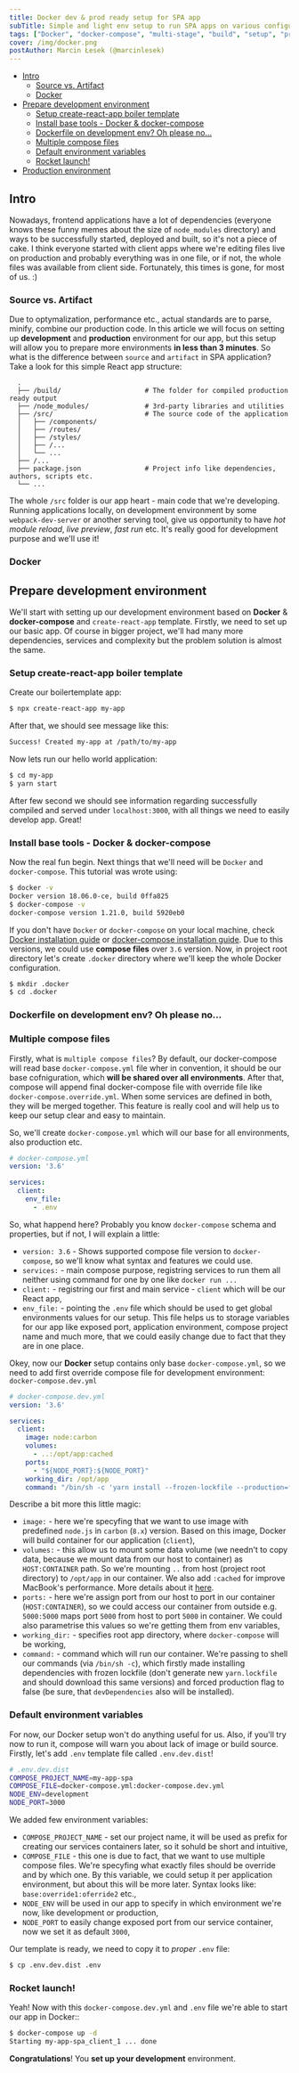 ```yaml
---
title: Docker dev & prod ready setup for SPA app
subTitle: Simple and light env setup to run SPA apps on various configurations with Docker multi-stage build
tags: ["Docker", "docker-compose", "multi-stage", "build", "setup", "production", "SPA", "React", "Angular", "Vue"]
cover: /img/docker.png
postAuthor: Marcin Łesek (@marcinlesek)
---
```


- [Intro](#intro)
  - [Source vs. Artifact](#source-vs-artifact)
  - [Docker](#docker)
- [Prepare development environment](#dev-env)
  - [Setup create-react-app boiler template](#setup-cra)
  - [Install base tools - Docker & docker-compose](#install-tools)
  - [Dockerfile on development env? Oh please no...](#dockerfile-on-dev)
  - [Multiple compose files](#multi-compose-files)
  - [Default environment variables](#default-env-vars)
  - [Rocket launch!](#rocket-launch)
- [Production environment](#prod-env)

## <a name="intro"></a>Intro

Nowadays, frontend applications have a lot of dependencies (everyone knows these funny memes about the size of `node_modules` directory) and ways to be successfully started, deployed and built, so it's not a piece of cake. I think everyone started with client apps where we're editing files live on production and probably everything was in one file, or if not, the whole files was available from client side. Fortunately, this times is gone, for most of us. :)

### <a name="source-vs-artifact"></a>Source vs. Artifact

Due to optymalization, performance etc., actual standards are to parse, minify, combine our production code. In this article we will focus on setting up **development** and **production** environment for our app, but this setup will allow you to prepare more environments **in less than 3 minutes**. So what is the difference between `source` and `artifact` in SPA application? Take a look for this simple React app structure:

```
  .
  ├── /build/                     # The folder for compiled production ready output
  ├── /node_modules/              # 3rd-party libraries and utilities
  ├── /src/                       # The source code of the application
  │   ├── /components/            
  │   ├── /routes/                
  │   ├── /styles/                
  │   ├── /...                    
  │   └── ...                     
  ├── /...
  ├── package.json                # Project info like dependencies, authors, scripts etc.                           
  └── ...                          
```

The whole `/src` folder is our app heart - main code that we're developing. Running applications locally, on development environment by some `webpack-dev-server` or another serving tool, give us opportunity to have *hot module reload*, *live preview*, *fast run* etc. It's really good for development purpose and we'll use it!

### <a name="docker"></a>Docker

<!-- TODO: Docker opis dzialania w pigulce, co to image, co to kontener + jakieś tricky foto -->

## <a name="dev-env"></a>Prepare development environment

We'll start with setting up our development environment based on **Docker** & **docker-compose** and `create-react-app` template. Firstly, we need to set up our basic app. Of course in bigger project, we'll had many more dependencies, services and complexity but the problem solution is almost the same.

### <a name="setup-cra"></a>Setup create-react-app boiler template

Create our boilertemplate app:

```bash
$ npx create-react-app my-app
```

After that, we should see message like this:

```bash
Success! Created my-app at /path/to/my-app
```

Now lets run our hello world application:
```bash
$ cd my-app
$ yarn start
```

After few second we should see information regarding successfully compiled and served under `localhost:3000`, with all things we need to easily develop app. Great! 

### <a name="install-tools"></a>Install base tools - Docker & docker-compose

Now the real fun begin. Next things that we'll need will be `Docker` and `docker-compose`. This tutorial was wrote using:

```bash
$ docker -v
Docker version 18.06.0-ce, build 0ffa825
$ docker-compose -v
docker-compose version 1.21.0, build 5920eb0
```

If you don't have `Docker` or `docker-compose` on your local machine, check [Docker installation guide](https://docs.docker.com/install/) or [docker-compose installation guide](https://docs.docker.com/compose/install/). Due to this versions, we could use **compose files** over `3.6` version. Now, in project root directory let's create `.docker` directory where we'll keep the whole Docker configuration.

```bash
$ mkdir .docker
$ cd .docker
```
### <a name="dockerfile-on-dev"></a>Dockerfile on development env? Oh please no...

<!-- TODO: porownanie Dockerfile i podpinania do gotowych obrazow -->

### <a name="multi-compose-files"></a>Multiple compose files

Firstly, what is `multiple compose files`? By default, our docker-compose will read base `docker-compose.yml` file wher in convention, it should be our base cofniguration, which **will be shared over all environments**. After that, compose will append final docker-compose file with override file like `docker-compose.override.yml`. When some services are defined in both, they will be merged together. This feature is really cool and will help us to keep our setup clear and easy to maintain.

So, we'll create `docker-compose.yml` which will our base for all environments, also production etc. 

```yml
# docker-compose.yml
version: '3.6'

services:
  client:
    env_file:
      - .env
```

So, what happend here? Probably you know `docker-compose` schema and properties, but if not, I will explain a little:

* `version: 3.6` - Shows supported compose file version to `docker-compose`, so we'll know what syntax and features we could use.
* `services:` - main compose purpose, registring services to run them all neither using command for one by one like `docker run ...`
* `client:` - registring our first and main service - `client` which will be our React app,
* `env_file:` - pointing the `.env` file which should be used to get global environments values for our setup. This file helps us to storage variables for our app like exposed port, application environment, compose project name and much more, that we could easily change due to fact that they are in one place.

Okey, now our **Docker** setup contains only base `docker-compose.yml`, so we need to add first override compose file for development environment: `docker-compose.dev.yml`

```yml
# docker-compose.dev.yml
version: '3.6'

services:
  client:
    image: node:carbon
    volumes:
      - ..:/opt/app:cached
    ports:
      - "${NODE_PORT}:${NODE_PORT}"
    working_dir: /opt/app
    command: "/bin/sh -c 'yarn install --frozen-lockfile --production=false; yarn start'"
```

Describe a bit more this little magic:

* `image:` - here we're specyfing that we want to use image with predefined `node.js` in `carbon` (`8.x`) version. Based on this image, Docker will build container for our application (`client`),
* `volumes:` - this allow us to mount some data volume (we needn't to copy data, because we mount data from our host to container) as `HOST:CONTAINER` path. So we're mounting `..` from host (project root directory) to `/opt/app` in our container. We also add `:cached` for improve MacBook's performance. More details about it [here](https://docs.docker.com/docker-for-mac/osxfs-caching/#cached).
* `ports:` - here we're assign port from our host to port in our container (`HOST:CONTAINER`), so we could access our container from outside e.g. `5000:5000` maps port `5000` from host to port `5000` in container. We could also parametrise this values so we're getting them from env variables,
* `working_dir:` - specifies root app directory, where `docker-compose` will be working,
* `command:` - command which will run our container. We're passing to shell our commands (via `/bin/sh -c`), which firstly made installing dependencies with frozen lockfile (don't generate new `yarn.lockfile` and should download this same versions) and forced production flag to false (be sure, that `devDependencies` also will be installed).

### <a name="default-env-vars"></a>Default environment variables

For now, our Docker setup won't do anything useful for us. Also, if you'll try now to run it, compose will warn you about lack of image or build source. Firstly, let's add `.env` template file called `.env.dev.dist`!

```bash
# .env.dev.dist
COMPOSE_PROJECT_NAME=my-app-spa
COMPOSE_FILE=docker-compose.yml:docker-compose.dev.yml
NODE_ENV=development
NODE_PORT=3000
```

We added few environment variables:

* `COMPOSE_PROJECT_NAME` - set our project name, it will be used as prefix for creating our services containers later, so it sohuld be short and intuitive,
* `COMPOSE_FILE` - this one is due to fact, that we want to use multiple compose files. We're specyfing what exactly files should be override and by which one. By this variable, we could setup it per application environment, but about this will be more later. Syntax looks like: `base:override1:oferride2` etc.,
* `NODE_ENV` will be used in our app to specify in which environment we're now, like development or production,
* `NODE_PORT` to easily change exposed port from our service container, now we set it as default `3000`,

Our template is ready, we need to copy it to *proper* `.env` file:

```bash
$ cp .env.dev.dist .env
```

### <a name="rocket-launch"></a>Rocket launch!

Yeah! Now with this `docker-compose.dev.yml` and `.env` file we're able to start our app in Docker::

```bash
$ docker-compose up -d
Starting my-app-spa_client_1 ... done
```

**Congratulations**! You **set up your development** environment.
